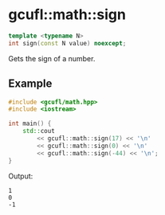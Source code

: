 # gcufl::math::sign
```cpp
template <typename N>
int sign(const N value) noexcept;
```
Gets the sign of a number.
## Example
```cpp
#include <gcufl/math.hpp>
#include <iostream>

int main() {
	std::cout
		<< gcufl::math::sign(17) << '\n'
		<< gcufl::math::sign(0) << '\n'
		<< gcufl::math::sign(-44) << '\n';
}
```
Output:
```
1
0
-1
```
